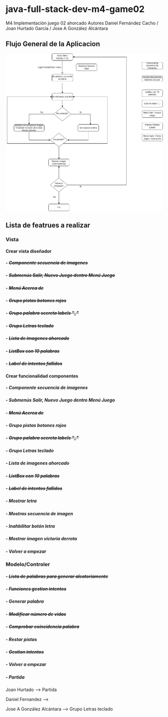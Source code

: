 # java-full-stack-dev-m4-game02
M4 Implementación juego 02 ahorcado Autores Daniel Fernández Cacho / Joan Hurtado García / Jose A González Alcántara  

## Flujo General de la Aplicacion 

![Image](https://github.com/JagaScripts/java-full-stack-dev-m4-game02/blob/master/FlujoAhorcado.jpg)

## Lista de featrues a realizar

### Vista
#### Crear vista diseñador
##### - ~~Componente secuencia de imagenes~~
##### - ~~Submenús Salir, Nuevo Juego dentro Menú Juego~~
##### - ~~Menú Acerca de~~
##### - ~~Grupo pistas botones rojos~~
##### - ~~Grupo palabra secreta labels "_"~~
##### - ~~Grupo Letras teclado~~
##### - ~~Lista de imagenes ahorcado~~
##### - ~~ListBox con 10 palabras~~
##### - ~~Label de intentos fallidos~~
#### Crear funcionalidad componentes
##### - Componente secuencia de imagenes
##### - Submenús Salir, Nuevo Juego dentro Menú Juego
##### - ~~Menú Acerca de~~
##### - Grupo pistas botones rojos
##### - ~~Grupo palabra secreta labels "_"~~
##### - Grupo Letras teclado
##### - Lista de imagenes ahorcado
##### - ~~ListBox con 10 palabras~~
##### - ~~Label de intentos fallidos~~
##### - Mostrar letra
##### - Mostras secuencia de imagen
##### - Inahbilitar botón letra
##### - Mostrar imagen victoria derrota
##### - Volver a empezar


### Modelo/Controler
##### - ~~Lista de palabras para generar aleatoriamente~~
##### - ~~Funciones gestion intentos~~
##### - Generar palabra
##### - ~~Modificar número de vidas~~
##### - ~~Comprobar coincidencia palabra~~
##### - Restar pistas
##### - ~~Gestion intentos~~
##### - Volver a empezar
##### - Partida


Joan Hurtado -->  Partida

Daniel Fernandez --> 

Jose A González Alcántara --> Grupo Letras teclado

